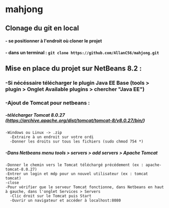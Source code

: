 # mahjong

## Clonage du git en local
#### - se positionner à l'endroit où cloner le projet
#### - dans un terminal : `git clone https://github.com/AllanC56/mahjong.git`

## Mise en place du projet sur NetBeans 8.2 :

### -Si nécéssaire télécharger le plugin Java EE Base (tools > plugin > Onglet Available plugins > chercher "Java EE")
### -Ajout de Tomcat pour netbeans :
#####   -télécharger Tomcat 8.0.27 (https://archive.apache.org/dist/tomcat/tomcat-8/v8.0.27/bin/)
    -Windows ou Linux -> .zip
      -Extraire à un endroit sur votre ordi
      -Donner les droits sur tous les fichiers (sudo chmod 754 *)
  
#####   -Dans Netbeans menu tools > servers > add servers > Apache Tomcat
    -Donner le chemin vers le Tomcat téléchargé précédement (ex : apache-tomcat-8.0.27)
    -Entrer un login et mdp pour un nouvel utilisateur (ex : tomcat tomcat)
    -close
    -Pour vérifier que le serveur Tomcat fonctionne, dans Netbeans en haut à gauche, dans l'onglet Services > Servers
      -Clic droit sur le Tomcat puis Start
      -Ouvrir un navigateur et accéder à localhost:8080

